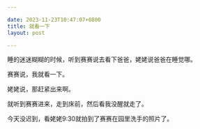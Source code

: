```yaml
---

date: 2023-11-23T10:47:07+0800
title: 就看一下
layout: post

---
```


睡的迷迷糊糊的时候，听到赛赛说去看下爸爸，姥姥说爸爸在睡觉哪。

赛赛说，我就看一下。

姥姥说，那赶紧出来啊。

就听到赛赛进来，走到床前，然后看我没醒就走了。

今天没迟到，看姥姥9:30就拍到了赛赛在园里洗手的照片了。
